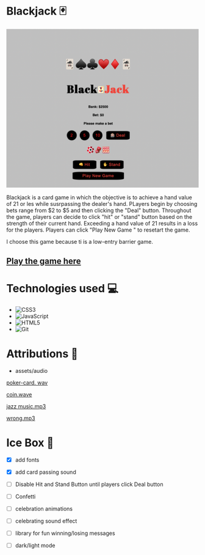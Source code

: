 # Blackjack 🃏

![Alt text](images/Gamepic-wide.png)
 
 Blackjack is a card game in which the objective is to achieve a hand value of 21 or les while susrpassing the dealer's hand. PLayers begin by choosing bets range from $2 to $5 and then clicking the "Deal" button. Throughout the game, players can decide to click "hit" or "stand" button based on the strength of their current hand. Exceeding a hand value of 21 results in a loss for the players. Players can click "Play New Game " to resetart the game. 

 I choose this game because ti is a low-entry barrier game. 

## **[Play the game here](https://blackjack-jw-1.netlify.app/)**

# Technologies used 💻

* <a>![CSS3](https://img.shields.io/badge/css3-%231572B6.svg?style=for-the-badge&logo=css3&logoColor=white)</a>
* <a>![JavaScript](https://img.shields.io/badge/javascript-%23323330.svg?style=for-the-badge&logo=javascript&logoColor=%23F7DF1E)</a>
* <a>![HTML5](https://img.shields.io/badge/html5-%23E34F26.svg?style=for-the-badge&logo=html5&logoColor=white)</a>
* <a>![Git](https://img.shields.io/badge/git-%23F05033.svg?style=for-the-badge&logo=git&logoColor=white)</a>

# Attributions 💌
* assets/audio

[poker-card. wav](https://freesound.org/people/fartheststar/sounds/201808/#comments)

[coin.wave](https://freesound.org/people/LittleRobotSoundFactory/sounds/276220/)

[jazz music.mp3](https://freesound.org/people/NikoSardas/sounds/456797/)

[wrong.mp3](https://freesound.org/people/jalastram/sounds/208883/)





# Ice Box 🧊 
- [x] add fonts
- [x] add card passing sound
- [ ] Disable Hit and Stand Button until players click Deal button
- [ ] Confetti
- [ ] celebration animations
- [ ] celebrating sound effect
- [ ] library for fun winning/losing messages
- [ ] dark/light mode





